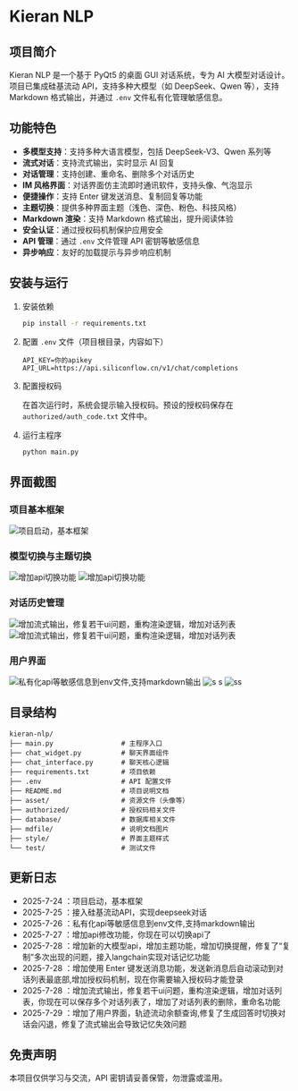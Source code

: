 # Kieran NLP

## 项目简介

Kieran NLP 是一个基于 PyQt5 的桌面 GUI 对话系统，专为 AI 大模型对话设计。项目已集成硅基流动 API，支持多种大模型（如 DeepSeek、Qwen 等），支持 Markdown 格式输出，并通过 `.env` 文件私有化管理敏感信息。

## 功能特色

- **多模型支持**：支持多种大语言模型，包括 DeepSeek-V3、Qwen 系列等
- **流式对话**：支持流式输出，实时显示 AI 回复
- **对话管理**：支持创建、重命名、删除多个对话历史
- **IM 风格界面**：对话界面仿主流即时通讯软件，支持头像、气泡显示
- **便捷操作**：支持 Enter 键发送消息、复制回复等功能
- **主题切换**：提供多种界面主题（浅色、深色、粉色、科技风格）
- **Markdown 渲染**：支持 Markdown 格式输出，提升阅读体验
- **安全认证**：通过授权码机制保护应用安全
- **API 管理**：通过 `.env` 文件管理 API 密钥等敏感信息
- **异步响应**：友好的加载提示与异步响应机制

## 安装与运行

1. 安装依赖

   ```bash
   pip install -r requirements.txt
   ```

2. 配置 `.env` 文件（项目根目录，内容如下）

   ```env
   API_KEY=你的apikey
   API_URL=https://api.siliconflow.cn/v1/chat/completions
   ```

3. 配置授权码
   
   在首次运行时，系统会提示输入授权码。预设的授权码保存在 `authorized/auth_code.txt` 文件中。

4. 运行主程序

   ```bash
   python main.py
   ```

## 界面截图

### 项目基本框架
![项目启动，基本框架](./mdfile/image.png)

### 模型切换与主题切换
![增加api切换功能](./mdfile/image4.png)
![增加api切换功能](./mdfile/image5.png)

### 对话历史管理
![增加流式输出，修复若干ui问题，重构渲染逻辑，增加对话列表](./mdfile/image7.png)
![增加流式输出，修复若干ui问题，重构渲染逻辑，增加对话列表](./mdfile/image6.png)

### 用户界面
![私有化api等敏感信息到env文件,支持markdown输出](./mdfile/image3.png)
![s s](./mdfile/image8.png)
![ss](./mdfile/image9.png)






## 目录结构

```
kieran-nlp/
├── main.py                 # 主程序入口
├── chat_widget.py          # 聊天界面组件
├── chat_interface.py       # 聊天核心逻辑
├── requirements.txt        # 项目依赖
├── .env                    # API 配置文件
├── README.md               # 项目说明文档
├── asset/                  # 资源文件（头像等）
├── authorized/             # 授权码相关文件
├── database/               # 数据库相关文件
├── mdfile/                 # 说明文档图片
├── style/                  # 界面主题样式
└── test/                   # 测试文件
```

## 更新日志

- 2025-7-24 ：项目启动，基本框架
- 2025-7-25 ：接入硅基流动API，实现deepseek对话
- 2025-7-26 ：私有化api等敏感信息到env文件,支持markdown输出
- 2025-7-27 ：增加api修改功能，你现在可以切换api了
- 2025-7-28 ：增加新的大模型api，增加主题功能，增加切换提醒，修复了“复制”多次出现的问题，接入langchain实现对话记忆功能
- 2025-7-28 ：增加使用 Enter 键发送消息功能，发送新消息后自动滚动到对话列表最底部,增加授权码机制，现在你需要输入授权码才能登录
- 2025-7-28 ：增加流式输出，修复若干ui问题，重构渲染逻辑，增加对话列表，你现在可以保存多个对话列表了，增加了对话列表的删除，重命名功能
- 2025-7-29 ：增加了用户界面，轨迹流动余额查询,修复了生成回答时切换对话会闪退，修复了流式输出会导致记忆失效问题

## 免责声明

本项目仅供学习与交流，API 密钥请妥善保管，勿泄露或滥用。
